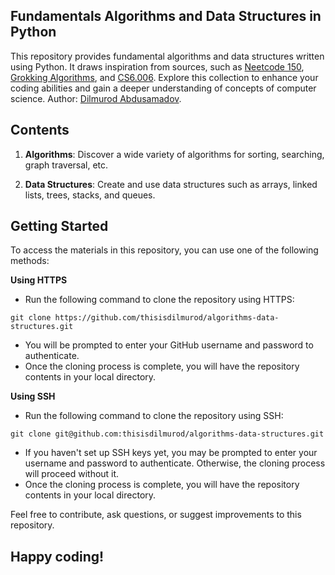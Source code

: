 ## Fundamentals Algorithms and Data Structures in Python

This repository provides fundamental algorithms and data structures written using Python. It draws inspiration from sources, such as [Neetcode 150](https://neetcode.io/practice), [Grokking Algorithms](https://www.manning.com/books/grokking-algorithms), 
and [CS6.006](https://ocw.mit.edu/courses/6-006-introduction-to-algorithms-spring-2020/). Explore this collection to enhance your coding abilities and gain a deeper understanding of concepts of computer science. Author: [Dilmurod Abdusamadov](https://www.github.com/thisisdilmurod).

## Contents

1. **Algorithms**: Discover a wide variety of algorithms for sorting, searching, graph traversal, etc.

2. **Data Structures**: Create and use data structures such as arrays, linked lists, trees, stacks, and queues.

## Getting Started

To access the materials in this repository, you can use one of the following methods:

**Using HTTPS**

- Run the following command to clone the repository using HTTPS:
```shell
git clone https://github.com/thisisdilmurod/algorithms-data-structures.git
```
- You will be prompted to enter your GitHub username and password to authenticate.
- Once the cloning process is complete, you will have the repository contents in your local directory.

**Using SSH**
- Run the following command to clone the repository using SSH:
```shell
git clone git@github.com:thisisdilmurod/algorithms-data-structures.git
```
- If you haven't set up SSH keys yet, you may be prompted to enter your username and password to authenticate. Otherwise, the cloning process will proceed without it.
- Once the cloning process is complete, you will have the repository contents in your local directory.

Feel free to contribute, ask questions, or suggest improvements to this repository.

## Happy coding!
